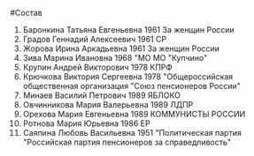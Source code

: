 #Состав
1. Баронкина Татьяна Евгеньевна 1961 За женщин России
2. Градов Геннадий Алексеевич 1961 СР
3. Жорова Ирина Аркадьевна 1961 За женщин России
4. Зива Марина Ивановна 1968 \"МО МО \"Купчино\"
5. Крупин Андрей Викторович 1978 КПРФ
6. Крючкова Виктория Сергеевна 1978 \"Общероссийская общественная организация \"Союз пенсионеров России\"
7. Минаев Василий Петрович 1989 ЯБЛОКО
8. Овчинникова Мария Валерьевна 1989 ЛДПР
9. Орехова Мария Евгеньевна 1989 КОММУНИСТЫ РОССИИ
10. Ротнова Мария Юрьевна 1986 ЕР
11. Саяпина Любовь Васильевна 1951 \"Политическая партия \"Российская партия пенсионеров за справедливость\"
